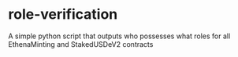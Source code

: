 # role-verification
A simple python script that outputs who possesses what roles for all EthenaMinting and StakedUSDeV2 contracts

